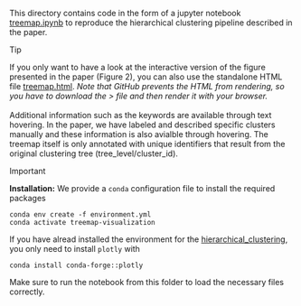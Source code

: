 This directory contains code in the form of a jupyter notebook [treemap.ipynb](treemap.ipynb)
to reproduce the hierarchical clustering pipeline described in the paper.

> [!TIP]
> If you only want to have a look at the interactive version of the figure presented in the paper (Figure 2), you can
> also use the standalone HTML file [treemap.html](treemap.html). *Note that GitHub prevents the HTML from rendering, so you have to download the > file and then render it with your browser.*
> <br><br>Additional information such as the keywords are available
> through text hovering. In the paper, we have labeled and described specific clusters manually and these information is also
> avialble through hovering. The treemap itself is only annotated with unique identifiers that result from the original clustering
> tree (tree_level/cluster_id).

> [!IMPORTANT]
> **Installation:** We provide a `conda` configuration file to install the required packages
> ```
> conda env create -f environment.yml
> conda activate treemap-visualization
>```
> If you have alread installed the environment for the [hierarchical_clustering](../hierarchical_clustering),
> you only need to install `plotly` with
> ```
> conda install conda-forge::plotly
> ```
> Make sure to run the notebook from this folder to load the necessary files correctly.
